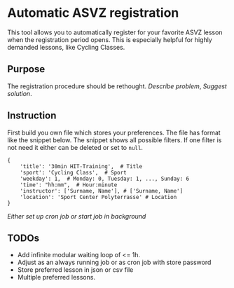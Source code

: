 # Automatic ASVZ registration
This tool allows you to automatically register for your favorite ASVZ lesson when the registration period opens. This is especially helpful for highly demanded lessons, like Cycling Classes.

## Purpose
The registration procedure should be rethought.
*Describe problem*, *Suggest solution*.

## Instruction
First build you own file which stores your preferences.
The file has format like the snippet below. The snippet shows all possible filters. If one filter is not need it either can be deleted or set to `null`.
```
{
    'title': '30min HIT-Training',  # Title
    'sport': 'Cycling Class',  # Sport
    'weekday': 1,  # Monday: 0, Tuesday: 1, ..., Sunday: 6
    'time': "hh:mm",  # Hour:minute
    'instructor': ['Surname, Name'], # ['Surname, Name']
    'location': 'Sport Center Polyterrasse' # Location
}
```
*Either set up cron job or start job in background*


## TODOs
* Add infinite modular waiting loop of <= 1h.
* Adjust as an always running job or as cron job with store password
* Store preferred lesson in json or csv file
* Multiple preferred lessons.
